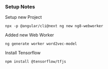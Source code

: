 ### Setup Notes

Setup new Project 

``` npx -p @angular/cli@next ng new ng8-webworker ```

Added new Web Worker

``` ng generate worker word2vec-model ```

Install Tensorflow 

``` npm install @tensorflow/tfjs ```

